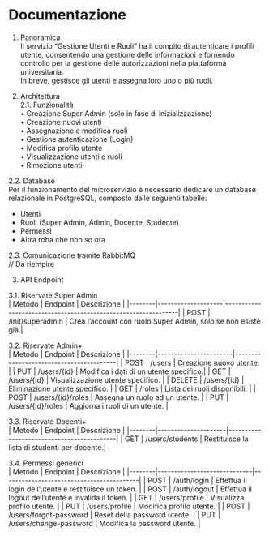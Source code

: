 # Documentazione
1. Panoramica  
Il servizio “Gestione Utenti e Ruoli” ha il compito di autenticare i profili utente, consentendo una gestione delle informazioni e fornendo controllo per la gestione delle autorizzazioni nella piattaforma universitaria.  
In breve, gestisce gli utenti e assegna loro uno o più ruoli.

2. Architettura  
2.1. Funzionalità  
• Creazione Super Admin (solo in fase di inizializzazione)  
• Creazione nuovi utenti  
• Assegnazione e modifica ruoli  
• Gestione autenticazione (Login)  
• Modifica profilo utente  
• Visualizzazione utenti e ruoli  
• Rimozione utenti  

2.2. Database  
Per il funzionamento del microservizio è necessario dedicare un database relazionale in PostgreSQL, composto dalle seguenti tabelle:  
- Utenti  
- Ruoli (Super Admin, Admin, Docente, Studente)  
- Permessi  
- Altra roba che non so ora  

2.3. Comunicazione tramite RabbitMQ  
// Da riempire  

3. API Endpoint  

3.1. Riservate Super Admin  
| Metodo | Endpoint           | Descrizione                                                   |
|--------|--------------------|---------------------------------------------------------------|
| POST   | /init/superadmin   | Crea l’account con ruolo Super Admin, solo se non esiste già.|

3.2. Riservate Admin+  
| Metodo | Endpoint              | Descrizione                             |
|--------|-----------------------|-----------------------------------------|
| POST   | /users                | Creazione nuovo utente.                 |
| PUT    | /users/{id}           | Modifica i dati di un utente specifico.|
| GET    | /users/{id}           | Visualizzazione utente specifico.      |
| DELETE | /users/{id}           | Eliminazione utente specifico.         |
| GET    | /roles                | Lista dei ruoli disponibili.           |
| POST   | /users/{id}/roles     | Assegna un ruolo ad un utente.         |
| PUT    | /users/{id}/roles     | Aggiorna i ruoli di un utente.         |

3.3. Riservate Docenti+  
| Metodo | Endpoint            | Descrizione                               |
|--------|---------------------|-------------------------------------------|
| GET    | /users/students     | Restituisce la lista di studenti per docente.|

3.4. Permessi generici  
| Metodo | Endpoint                    | Descrizione                              |
|--------|-----------------------------|------------------------------------------|
| POST   | /auth/login                 | Effettua il login dell’utente e restituisce un token. |
| POST   | /auth/logout                | Effettua il logout dell’utente e invalida il token.   |
| GET    | /users/profile              | Visualizza profilo utente.              |
| PUT    | /users/profile              | Modifica profilo utente.                |
| POST   | /users/forgot-password      | Reset della password utente.            |
| PUT    | /users/change-password      | Modifica la password utente.            |
